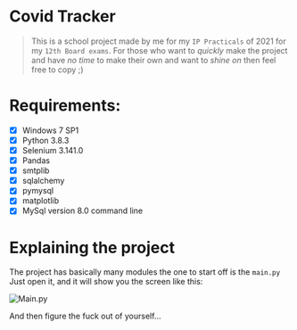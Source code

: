 # Covid Tracker
>This is a school project made by me for my `IP Practicals` of 2021 for my `12th Board exams`. For those who want to _quickly_ make the project and have _no time_ to make their own and want to _shine on_ then feel free to copy ;)

# Requirements:
- [x] Windows 7 SP1
- [X] Python 3.8.3
- [x] Selenium 3.141.0
- [x] Pandas
- [X] smtplib
- [x] sqlalchemy
- [x] pymysql
- [x] matplotlib
- [x] MySql version 8.0 command line

# Explaining the project
The project has basically many modules the one to start off is the `main.py`
Just open it, and it will show you the screen like this:

![Main.py](https://i.postimg.cc/5NCsw5ss/Capture.png)

And then figure the fuck out of yourself...
